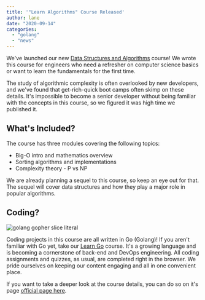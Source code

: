 ```yaml
---
title: '"Learn Algorithms" Course Released'
author: lane
date: "2020-09-14"
categories:
  - "golang"
  - "news"
---
```


We've launched our new [Data Structures and Algorithms](https://www.boot.dev/courses/learn-data-structures-and-algorithms-python) course! We wrote this course for engineers who need a refresher on computer science basics or want to learn the fundamentals for the first time.

The study of algorithmic complexity is often overlooked by new developers, and we've found that get-rich-quick boot camps often skimp on these details. It's impossible to become a senior developer without being familiar with the concepts in this course, so we figured it was high time we published it.

## What's Included?

The course has three modules covering the following topics:

- Big-O intro and mathematics overview
- Sorting algorithms and implementations
- Complexity theory - P vs NP

We are already planning a sequel to this course, so keep an eye out for that. The sequel will cover data structures and how they play a major role in popular algorithms.

## Coding?

![golang gopher slice literal](/img/800/Go_Lang_Gopher.jpg)

Coding projects in this course are all written in Go (Golang)! If you aren't familiar with Go yet, take our [Learn Go](https://www.boot.dev/courses/learn-golang) course. It's a growing language and is becoming a cornerstone of back-end and DevOps engineering. All coding assignments and quizzes, as usual, are completed right in the browser. We pride ourselves on keeping our content engaging and all in one convenient place.

If you want to take a deeper look at the course details, you can do so on it's page [official page here](https://www.boot.dev/courses/learn-data-structures-and-algorithms-python).

